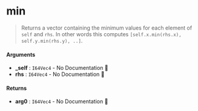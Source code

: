 # min

>  Returns a vector containing the minimum values for each element of `self` and `rhs`.
>  In other words this computes `[self.x.min(rhs.x), self.y.min(rhs.y), ..]`.

#### Arguments

- **\_self** : `I64Vec4` \- No Documentation 🚧
- **rhs** : `I64Vec4` \- No Documentation 🚧

#### Returns

- **arg0** : `I64Vec4` \- No Documentation 🚧